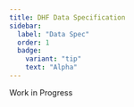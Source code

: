 ```yaml
---
title: DHF Data Specification
sidebar:
  label: "Data Spec"
  order: 1
  badge:
    variant: "tip"
    text: "Alpha"
---
```


Work in Progress